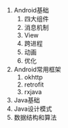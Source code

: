 1. Android基础
   1. 四大组件
   3. 消息机制
   2. View
   3. 跨进程
   3. 动画
   4. 优化
1. Android常用框架
    1. okhttp 
    2. retrofit 
    3. rxjava
1. Java基础
1. Java设计模式
1. 数据结构和算法